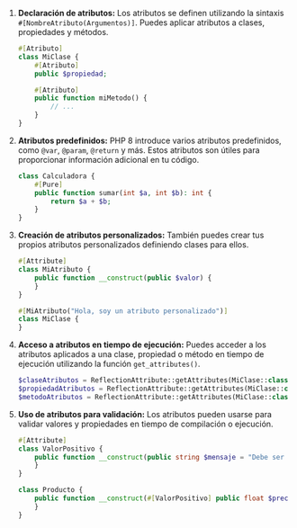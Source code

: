 1. **Declaración de atributos:**
   Los atributos se definen utilizando la sintaxis `#[NombreAtributo(Argumentos)]`. Puedes aplicar atributos a clases, propiedades y métodos.

   ```php
   #[Atributo]
   class MiClase {
       #[Atributo]
       public $propiedad;

       #[Atributo]
       public function miMetodo() {
           // ...
       }
   }
   ```

2. **Atributos predefinidos:**
   PHP 8 introduce varios atributos predefinidos, como `@var`, `@param`, `@return` y más. Estos atributos son útiles para proporcionar información adicional en tu código.

   ```php
   class Calculadora {
       #[Pure]
       public function sumar(int $a, int $b): int {
           return $a + $b;
       }
   }
   ```

3. **Creación de atributos personalizados:**
   También puedes crear tus propios atributos personalizados definiendo clases para ellos.

   ```php
   #[Attribute]
   class MiAtributo {
       public function __construct(public $valor) {
       }
   }

   #[MiAtributo("Hola, soy un atributo personalizado")]
   class MiClase {
   }
   ```

4. **Acceso a atributos en tiempo de ejecución:**
   Puedes acceder a los atributos aplicados a una clase, propiedad o método en tiempo de ejecución utilizando la función `get_attributes()`.

   ```php
   $claseAtributos = ReflectionAttribute::getAttributes(MiClase::class);
   $propiedadAtributos = ReflectionAttribute::getAttributes(MiClase::class, 'propiedad');
   $metodoAtributos = ReflectionAttribute::getAttributes(MiClase::class, 'miMetodo');
   ```

5. **Uso de atributos para validación:**
   Los atributos pueden usarse para validar valores y propiedades en tiempo de compilación o ejecución.

   ```php
   #[Attribute]
   class ValorPositivo {
       public function __construct(public string $mensaje = "Debe ser un valor positivo") {
       }
   }

   class Producto {
       public function __construct(#[ValorPositivo] public float $precio) {
       }
   }
   ```